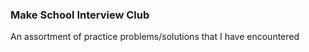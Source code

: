 ### Make School Interview Club 

An assortment of practice problems/solutions that I have encountered
